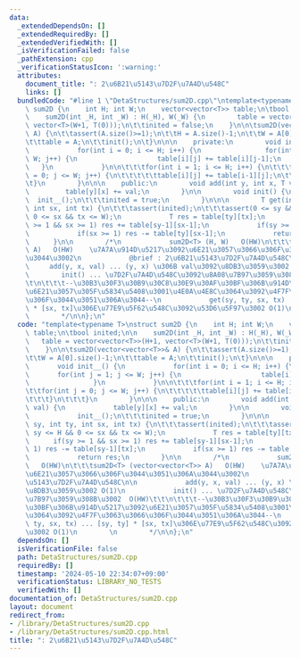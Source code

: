 ```yaml
---
data:
  _extendedDependsOn: []
  _extendedRequiredBy: []
  _extendedVerifiedWith: []
  _isVerificationFailed: false
  _pathExtension: cpp
  _verificationStatusIcon: ':warning:'
  attributes:
    document_title: ": 2\u6B21\u5143\u7D2F\u7A4D\u548C"
    links: []
  bundledCode: "#line 1 \"DetaStructures/sum2D.cpp\"\ntemplate<typename T>\nstruct\
    \ sum2D {\n    int H; int W;\n    vector<vector<T>> table;\n\tbool inited;\n\n\
    \    sum2D(int _H, int _W) : H(_H), W(_W) {\n        table = vector<vector<T>>(H+1,\
    \ vector<T>(W+1, T(0)));\n\t\tinited = false;\n    }\n\n\tsum2D(vector<vector<T>>&\
    \ A) {\n\t\tassert(A.size()>=1);\n\t\tH = A.size()-1;\n\t\tW = A[0].size()-1;\n\
    \t\ttable = A;\n\t\tinit();\n\t}\n\n\n    private:\n        void init__() {\n\
    \            for(int i = 0; i <= H; i++) {\n                for(int j = 1; j <=\
    \ W; j++) {\n                    table[i][j] += table[i][j-1];\n             \
    \   }\n            }\n\n\t\t\tfor(int i = 1; i <= H; i++) {\n\t\t\t\tfor(int j\
    \ = 0; j <= W; j++) {\n\t\t\t\t\ttable[i][j] += table[i-1][j];\n\t\t\t\t}\n\t\t\
    \t}\n        }\n\n\n    public:\n        void add(int y, int x, T val) {\n   \
    \         table[y][x] += val;\n        }\n\n        void init() {\n          \
    \  init__();\n\t\t\tinited = true;\n        }\n\n\n        T get(int sy, int ty,\
    \ int sx, int tx) {\n\t\t\tassert(inited);\n\t\t\tassert(0 <= sy && sy <= H &&\
    \ 0 <= sx && tx <= W);\n            T res = table[ty][tx];\n            if(sy\
    \ >= 1 && sx >= 1) res += table[sy-1][sx-1];\n            if(sy >= 1) res -= table[sy-1][tx];\n\
    \            if(sx >= 1) res -= table[ty][sx-1];\n            return res;\n  \
    \      }\n\n        /*\n            sum2D<T> (H, W)   O(HW)\n\t\t\tsum2D<T> (vector<vector<T>>\
    \ A)   O(HW)    \u7A7A\u914D\u5217\u3092\u6E21\u3057\u3066\u306F\u3044\u3051\u306A\
    \u3044\u3002\n            @brief : 2\u6B21\u5143\u7D2F\u7A4D\u548C\n\n       \
    \     add(y, x, val) ... (y, x) \u306B val\u3092\u8DB3\u3059\u3002 O(1)\n    \
    \        init() ... \u7D2F\u7A4D\u548C\u3092\u8A08\u7B97\u3059\u308B\u3002  O(HW)\t\
    \t\n\t\t\t--\u30B3\u30F3\u30B9\u30C8\u30E9\u30AF\u30BF\u306B\u914D\u5217\u3092\
    \u6E21\u3057\u305F\u5834\u5408\u3001\u4E0A\u4E8C\u3064\u3092\u4F7F\u3063\u3066\
    \u306F\u3044\u3051\u306A\u3044--\n            get(sy, ty, sx, tx) ... [sy, ty]\
    \ * [sx, tx]\u306E\u77E9\u5F62\u548C\u3092\u53D6\u5F97\u3002 O(1)\n        \n\
    \        */\n\n};\n"
  code: "template<typename T>\nstruct sum2D {\n    int H; int W;\n    vector<vector<T>>\
    \ table;\n\tbool inited;\n\n    sum2D(int _H, int _W) : H(_H), W(_W) {\n     \
    \   table = vector<vector<T>>(H+1, vector<T>(W+1, T(0)));\n\t\tinited = false;\n\
    \    }\n\n\tsum2D(vector<vector<T>>& A) {\n\t\tassert(A.size()>=1);\n\t\tH = A.size()-1;\n\
    \t\tW = A[0].size()-1;\n\t\ttable = A;\n\t\tinit();\n\t}\n\n\n    private:\n \
    \       void init__() {\n            for(int i = 0; i <= H; i++) {\n         \
    \       for(int j = 1; j <= W; j++) {\n                    table[i][j] += table[i][j-1];\n\
    \                }\n            }\n\n\t\t\tfor(int i = 1; i <= H; i++) {\n\t\t\
    \t\tfor(int j = 0; j <= W; j++) {\n\t\t\t\t\ttable[i][j] += table[i-1][j];\n\t\
    \t\t\t}\n\t\t\t}\n        }\n\n\n    public:\n        void add(int y, int x, T\
    \ val) {\n            table[y][x] += val;\n        }\n\n        void init() {\n\
    \            init__();\n\t\t\tinited = true;\n        }\n\n\n        T get(int\
    \ sy, int ty, int sx, int tx) {\n\t\t\tassert(inited);\n\t\t\tassert(0 <= sy &&\
    \ sy <= H && 0 <= sx && tx <= W);\n            T res = table[ty][tx];\n      \
    \      if(sy >= 1 && sx >= 1) res += table[sy-1][sx-1];\n            if(sy >=\
    \ 1) res -= table[sy-1][tx];\n            if(sx >= 1) res -= table[ty][sx-1];\n\
    \            return res;\n        }\n\n        /*\n            sum2D<T> (H, W)\
    \   O(HW)\n\t\t\tsum2D<T> (vector<vector<T>> A)   O(HW)    \u7A7A\u914D\u5217\u3092\
    \u6E21\u3057\u3066\u306F\u3044\u3051\u306A\u3044\u3002\n            @brief : 2\u6B21\
    \u5143\u7D2F\u7A4D\u548C\n\n            add(y, x, val) ... (y, x) \u306B val\u3092\
    \u8DB3\u3059\u3002 O(1)\n            init() ... \u7D2F\u7A4D\u548C\u3092\u8A08\
    \u7B97\u3059\u308B\u3002  O(HW)\t\t\n\t\t\t--\u30B3\u30F3\u30B9\u30C8\u30E9\u30AF\
    \u30BF\u306B\u914D\u5217\u3092\u6E21\u3057\u305F\u5834\u5408\u3001\u4E0A\u4E8C\
    \u3064\u3092\u4F7F\u3063\u3066\u306F\u3044\u3051\u306A\u3044--\n            get(sy,\
    \ ty, sx, tx) ... [sy, ty] * [sx, tx]\u306E\u77E9\u5F62\u548C\u3092\u53D6\u5F97\
    \u3002 O(1)\n        \n        */\n\n};\n"
  dependsOn: []
  isVerificationFile: false
  path: DetaStructures/sum2D.cpp
  requiredBy: []
  timestamp: '2024-05-10 22:34:07+09:00'
  verificationStatus: LIBRARY_NO_TESTS
  verifiedWith: []
documentation_of: DetaStructures/sum2D.cpp
layout: document
redirect_from:
- /library/DetaStructures/sum2D.cpp
- /library/DetaStructures/sum2D.cpp.html
title: ": 2\u6B21\u5143\u7D2F\u7A4D\u548C"
---
```

